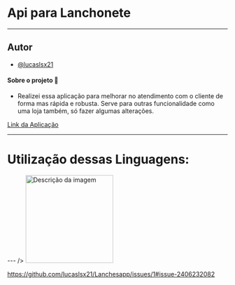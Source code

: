 
# Api para Lanchonete
---


## Autor
- [@lucaslsx21](https://github.com/lucaslsx21)

#### Sobre o projeto 📄

- Realizei essa aplicação para melhorar no atendimento com o cliente de forma mas rápida e robusta. Serve para outras funcionalidade como uma loja também, só fazer algumas alterações. 


[Link da Aplicação](https://apilanchonete.netlify.app/)

--------------------------------

# Utilização dessas Linguagens:
--- />
<img src="https://media.licdn.com/dms/image/D5612AQHlKjnTixgpjw/article-cover_image-shrink_423_752/0/1690387050271?e=1726099200&v=beta&t=qX2NinCSjwXZndS0SYGK6LaSu35HUd7PqBbYYortRhg" width="200px" alt="Descrição da imagem" class="img-responsive" />


<https://github.com/lucaslsx21/Lanchesapp/issues/1#issue-2406232082>
